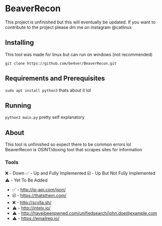 # BeaverRecon
This project is unfinished but this will eventually be updated.
If you want to contribute to the project please dm me on instagram @catlinux


## Installing
This tool was made for linux but can run on windows (not recommended)

```git clone https://github.com/be4ver/BeaverRecon.git```

## Requirements and Prerequisites
```sudo apt install python3```
thats about it lol

## Running
```python3 main.py```
pretty self explanatory 

## About
This tool is unfinished so expect there to be common errors lol
BeaverRecon is OSINT/doxing tool that scrapes sites for information

### Tools
❌ - Down 
✅ - Up and Fully Implemented 
☑️ - Up But Not Fully Implemented
⚠️ - Yet To Be Added

- ✅ - http://ip-api.com/json/
- ☑️ - https://thatsthem.com/
- ❌ - http://scylla.sh/
- ⚠️ - http://intelx.io/
- ⚠️ - http://haveibeenpwned.com/unifiedsearch/john.doe@example.com
- ⚠️ - https://emailrep.io/

